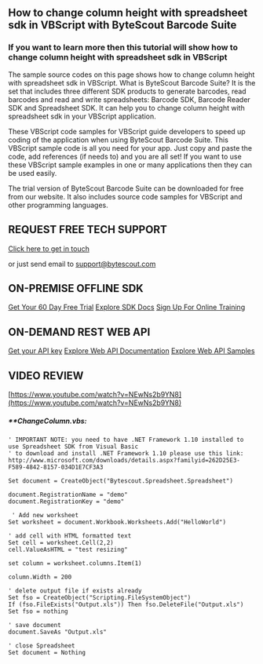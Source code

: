 ## How to change column height with spreadsheet sdk in VBScript with ByteScout Barcode Suite

### If you want to learn more then this tutorial will show how to change column height with spreadsheet sdk in VBScript

The sample source codes on this page shows how to change column height with spreadsheet sdk in VBScript. What is ByteScout Barcode Suite? It is the set that includes three different SDK products to generate barcodes, read barcodes and read and write spreadsheets: Barcode SDK, Barcode Reader SDK and Spreadsheet SDK. It can help you to change column height with spreadsheet sdk in your VBScript application.

 These VBScript code samples for VBScript guide developers to speed up coding of the application when using ByteScout Barcode Suite. This VBScript sample code is all you need for your app. Just copy and paste the code, add references (if needs to) and you are all set! If you want to use these VBScript sample examples in one or many applications then they can be used easily.

The trial version of ByteScout Barcode Suite can be downloaded for free from our website. It also includes source code samples for VBScript and other programming languages.

## REQUEST FREE TECH SUPPORT

[Click here to get in touch](https://bytescout.zendesk.com/hc/en-us/requests/new?subject=ByteScout%20Barcode%20Suite%20Question)

or just send email to [support@bytescout.com](mailto:support@bytescout.com?subject=ByteScout%20Barcode%20Suite%20Question) 

## ON-PREMISE OFFLINE SDK 

[Get Your 60 Day Free Trial](https://bytescout.com/download/web-installer?utm_source=github-readme)
[Explore SDK Docs](https://bytescout.com/documentation/index.html?utm_source=github-readme)
[Sign Up For Online Training](https://academy.bytescout.com/)


## ON-DEMAND REST WEB API

[Get your API key](https://pdf.co/documentation/api?utm_source=github-readme)
[Explore Web API Documentation](https://pdf.co/documentation/api?utm_source=github-readme)
[Explore Web API Samples](https://github.com/bytescout/ByteScout-SDK-SourceCode/tree/master/PDF.co%20Web%20API)

## VIDEO REVIEW

[https://www.youtube.com/watch?v=NEwNs2b9YN8](https://www.youtube.com/watch?v=NEwNs2b9YN8)




<!-- code block begin -->

##### ****ChangeColumn.vbs:**
    
```
' IMPORTANT NOTE: you need to have .NET Framework 1.10 installed to use Spreadsheet SDK from Visual Basic
' to download and install .NET Framework 1.10 please use this link: http://www.microsoft.com/downloads/details.aspx?familyid=262D25E3-F589-4842-8157-034D1E7CF3A3

Set document = CreateObject("Bytescout.Spreadsheet.Spreadsheet")

document.RegistrationName = "demo"
document.RegistrationKey = "demo"

 ' Add new worksheet
Set worksheet = document.Workbook.Worksheets.Add("HelloWorld")

' add cell with HTML formatted text
Set cell = worksheet.Cell(2,2)
cell.ValueAsHTML = "test resizing"

set column = worksheet.columns.Item(1)

column.Width = 200

' delete output file if exists already
Set fso = CreateObject("Scripting.FileSystemObject")
If (fso.FileExists("Output.xls")) Then fso.DeleteFile("Output.xls")
Set fso = nothing

' save document
document.SaveAs "Output.xls"

' close Spreadsheet
Set document = Nothing


```

<!-- code block end -->